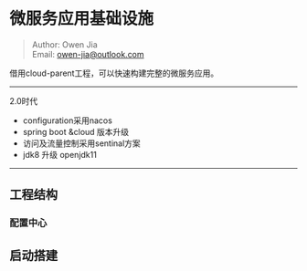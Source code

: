 # 微服务应用基础设施

> Author: Owen Jia    
  Email:  owen-jia@outlook.com

借用cloud-parent工程，可以快速构建完整的微服务应用。

---
2.0时代
- configuration采用nacos
- spring boot &cloud 版本升级
- 访问及流量控制采用sentinal方案
- jdk8 升级 openjdk11

---

## 工程结构

### 配置中心

## 启动搭建

### 
